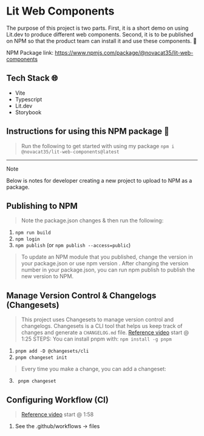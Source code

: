 # Lit Web Components

The purpose of this project is two parts. First, it is a short demo on using Lit.dev to produce different web components. Second, it is to be published on NPM so that the product team can install it and use these components. 🚀

NPM Package link: https://www.npmjs.com/package/@novacat35/lit-web-components

## Tech Stack 🌐
- Vite
- Typescript
- Lit.dev
- Storybook

## Instructions for using this NPM package 📙
> Run the following to get started with using my package
`npm i @novacat35/lit-web-components@latest`

---

> [!NOTE]
> Below is notes for developer creating a new project to upload to NPM as a package.

## Publishing to NPM
> Note the package.json changes & then run the following: 
1) `npm run build` 
2) `npm login`
3) `npm publish` (or `npm publish --access=public`)

> To update an NPM module that you published, change the version in your package.json or use npm version <new-version>. After changing the version number in your package.json, you can run npm publish to publish the new version to NPM.



## Manage Version Control & Changelogs (Changesets)
> This project uses Changesets to manage version control and changelogs. Changesets is a CLI tool that helps us keep track of changes and generate a `CHANGELOG.md` file.
> [Reference video](https://www.youtube.com/watch?v=eh89VE3Mk5g) start @ 1:25
STEPS: 
> You can install pnpm with: `npm install -g pnpm`
1) `pnpm add -D @changesets/cli`
2) `pnpm changeset init `

> Every time you make a change, you can add a changeset:
3) ` pnpm changeset`

## Configuring Workflow (CI)
> [Reference video](https://www.youtube.com/watch?v=eh89VE3Mk5g) start @ 1:58

1) See the .github/workflows -> files

